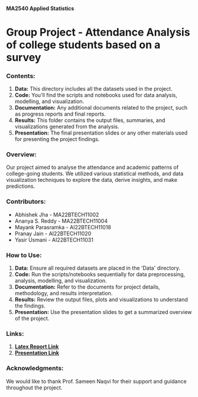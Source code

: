 #### MA2540 Applied Statistics
# Group Project - Attendance Analysis of college students based on a survey

### Contents:
1. **Data:** This directory includes all the datasets used in the project. 
2. **Code:** You'll find the scripts and notebooks used for data analysis, modelling, and visualization.
3. **Documentation:** Any additional documents related to the project, such as progress reports and final reports.
4. **Results:** This folder contains the output files, summaries, and visualizations generated from the analysis.
5. **Presentation:** The final presentation slides or any other materials used for presenting the project findings.

### Overview:
Our project aimed to analyse the attendance and academic patterns of college-going students. We utilized various statistical methods, and data visualization techniques to explore the data, derive insights, and make predictions.

### Contributors:
- Abhishek Jha - MA22BTECH11002
- Ananya S. Reddy - MA22BTECH11004
- Mayank Parasramka - AI22BTECH11018
- Pranay Jain - AI22BTECH11020
- Yasir Usmani - AI22BTECH11031

### How to Use:
1. **Data:** Ensure all required datasets are placed in the 'Data' directory.
2. **Code:** Run the scripts/notebooks sequentially for data preprocessing, analysis, modelling, and visualization.
3. **Documentation:** Refer to the documents for project details, methodology, and results interpretation.
4. **Results:** Review the output files, plots and visualizations to understand the findings.
5. **Presentation:** Use the presentation slides to get a summarized overview of the project.

### Links:
1. [**Latex Report Link**](https://www.overleaf.com/read/yprffcndbxdt#655e9b)
2. [**Presentation Link**](https://www.canva.com/design/DAGEAytSYyQ/n8EIowEOMU5dzaunLDgDZw/edit?utm_content=DAGEAytSYyQ&utm_campaign=designshare&utm_medium=link2&utm_source=sharebutton)

### Acknowledgments:
We would like to thank Prof. Sameen Naqvi for their support and guidance throughout the project.

